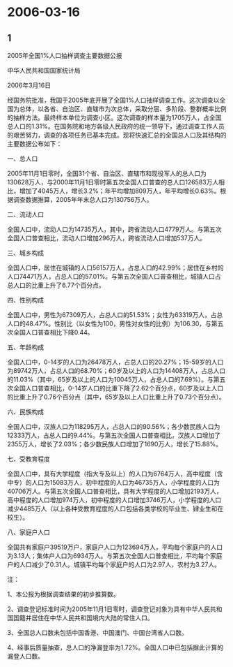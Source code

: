 # 2006-03-16

## 1

2005年全国1%人口抽样调查主要数据公报

中华人民共和国国家统计局

2006年3月16日

经国务院批准，我国于2005年底开展了全国1%人口抽样调查工作。这次调查以全国为总体，以各省、自治区、直辖市为次总体，采取分层、多阶段、整群概率比例的抽样方法。最终样本单位为调查小区。这次调查的样本量为1705万人，占全国总人口的1.31%。在国务院和地方各级人民政府的统一领导下，通过调查工作人员的艰苦努力，调查的各项任务已基本完成。现将快速汇总的全国总人口及其结构的主要数据公布如下：

一、总人口

2005年11月1日零时，全国31个省、自治区、直辖市和现役军人的总人口为130628万人，与2000年11月1日零时第五次全国人口普查的总人口126583万人相比，增加了4045万人，增长3.2%；年平均增加809万人，年平均增长0.63%。根据调查数据推算，2005年年末总人口为130756万人。

二、流动人口

全国人口中，流动人口为14735万人，其中，跨省流动人口4779万人。与第五次全国人口普查相比，流动人口增加296万人，跨省流动人口增加537万人。

三、城乡构成

全国人口中，居住在城镇的人口56157万人，占总人口的42.99%；居住在乡村的人口74471万人，占总人口的57.01%。与第五次全国人口普查相比，城镇人口占总人口的比重上升了6.77个百分点。

四、性别构成

全国人口中，男性为67309万人，占总人口的51.53%；女性为63319万人，占总人口的48.47%。性别比（以女性为100，男性对女性的比例）为106.30，与第五次全国人口普查相比下降0.44。

五、年龄构成

全国人口中，0-14岁的人口为26478万人，占总人口的20.27%；15-59岁的人口为89742万人，占总人口的68.70%；60岁及以上的人口为14408万人，占总人口的11.03%（其中，65岁及以上的人口为10045万人，占总人口的7.69%）。与第五次全国人口普查相比，0-14岁人口的比重下降了2.62个百分点，60岁及以上人口的比重上升了0.76个百分点（其中，65岁及以上人口比重上升了0.73个百分点）。

六、民族构成

全国人口中，汉族人口为118295万人，占总人口的90.56%；各少数民族人口为12333万人，占总人口的9.44%。与第五次全国人口普查相比，汉族人口增加了2355万人，增长了2.03%；各少数民族人口增加了1690万人，增长了15.88%。

七、受教育程度

全国人口中，具有大学程度（指大专及以上）的人口为6764万人，高中程度（含中专）的人口为15083万人，初中程度的人口为46735万人，小学程度的人口为40706万人。与第五次全国人口普查相比，具有大学程度的人口增加2193万人，高中程度的人口增加974万人，初中程度的人口增加3746万人，小学程度的人口减少4485万人（以上各种受教育程度的人口包括各类学校的毕业生、肄业生和在校生）。

八、家庭户人口

全国共有家庭户39519万户，家庭户人口为123694万人，平均每个家庭户的人口为3.13人；集体户人口为6934万人。与第五次全国人口普查相比，平均每个家庭户的人口减少了0.31人。城镇平均每个家庭户的人口为2.97人，农村为3.27人。

注：

1、本公报为根据调查结果的初步推算数。

2、调查登记标准时间为2005年11月1日零时，调查登记对象为具有中华人民共和国国籍并居住在中华人民共和国境内大陆的常住人口。

3、全国总人口数未包括中国香港、中国澳门、中国台湾省人口数。

4、经事后质量抽查，总人口的净漏登率为1.72%。全国人口中已包括据此计算的漏登人口数。

